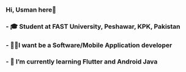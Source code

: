 ### Hi, Usman here👋
### - 🎓 Student at FAST University, Peshawar, KPK, Pakistan 
### - 👨‍💻I want be a Software/Mobile Application developer
### - 🌱 I’m currently learning Flutter and Android Java
